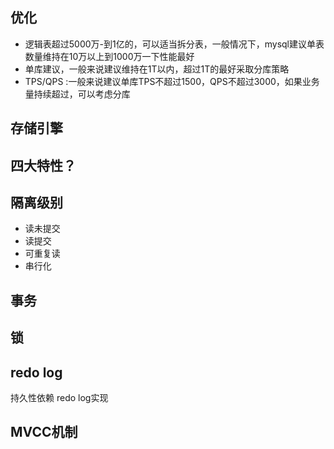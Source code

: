 


## 优化

- 逻辑表超过5000万-到1亿的，可以适当拆分表，一般情况下，mysql建议单表数量维持在10万以上到1000万一下性能最好
- 单库建议，一般来说建议维持在1T以内，超过1T的最好采取分库策略
- TPS/QPS :一般来说建议单库TPS不超过1500，QPS不超过3000，如果业务量持续超过，可以考虑分库


## 存储引擎

## 四大特性？

## 隔离级别

- 读未提交
- 读提交
- 可重复读
- 串行化

## 事务

## 锁



## redo log

持久性依赖 redo log实现


## MVCC机制